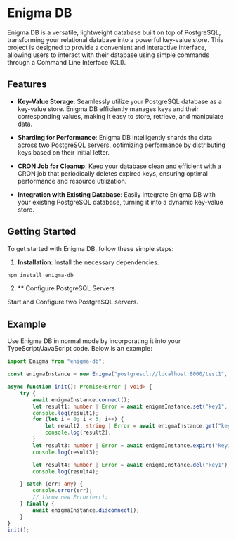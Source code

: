 # Enigma DB

Enigma DB is a versatile, lightweight database built on top of PostgreSQL, transforming your relational database into a powerful key-value store. This project is designed to provide a convenient and interactive interface, allowing users to interact with their database using simple commands through a Command Line Interface (CLI).

## Features

- **Key-Value Storage**: Seamlessly utilize your PostgreSQL database as a key-value store. Enigma DB efficiently manages keys and their corresponding values, making it easy to store, retrieve, and manipulate data.

- **Sharding for Performance**: Enigma DB intelligently shards the data across two PostgreSQL servers, optimizing performance by distributing keys based on their initial letter.

- **CRON Job for Cleanup**: Keep your database clean and efficient with a CRON job that periodically deletes expired keys, ensuring optimal performance and resource utilization.

- **Integration with Existing Database**: Easily integrate Enigma DB with your existing PostgreSQL database, turning it into a dynamic key-value store.


## Getting Started

To get started with Enigma DB, follow these simple steps:

1. **Installation**: Install the necessary dependencies.

```bash
npm install enigma-db   
```

2. ** Configure PostgreSQL Servers

Start and Configure two PostgreSQL servers.



## Example

Use Enigma DB in normal mode by incorporating it into your TypeScript/JavaScript code. Below is an example:


```typescript
import Enigma from "enigma-db";

const enigmaInstance = new Enigma("postgresql://localhost:8000/test1", "postgresql://localhost:8001/test1");

async function init(): Promise<Error | void> {
    try {
        await enigmaInstance.connect();
        let result1: number | Error = await enigmaInstance.set("key1", "val1", 3600);
        console.log(result1);
        for (let i = 0; i < 5; i++) {
            let result2: string | Error = await enigmaInstance.get("key1");
            console.log(result2);
        }
        let result3: number | Error = await enigmaInstance.expire("key1", 1800);
        console.log(result3);

        let result4: number | Error = await enigmaInstance.del("key1");
        console.log(result4);

    } catch (err: any) {
        console.error(err);
        // throw new Error(err);
    } finally {
        await enigmaInstance.disconnect();
    }
}
init();
```
